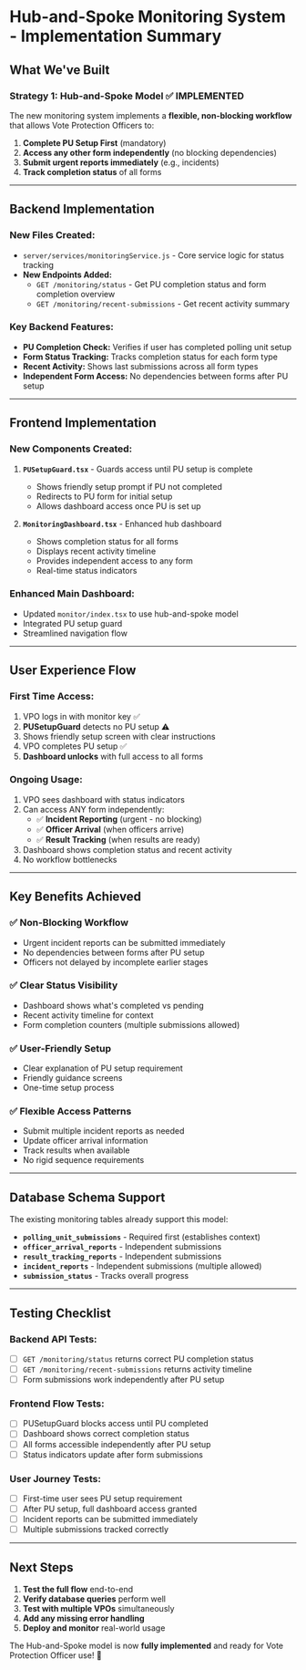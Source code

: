 # Hub-and-Spoke Monitoring System - Implementation Summary

## What We've Built

### **Strategy 1: Hub-and-Spoke Model** ✅ IMPLEMENTED

The new monitoring system implements a **flexible, non-blocking workflow** that allows Vote Protection Officers to:

1. **Complete PU Setup First** (mandatory)
2. **Access any other form independently** (no blocking dependencies)
3. **Submit urgent reports immediately** (e.g., incidents)
4. **Track completion status** of all forms

---

## Backend Implementation

### **New Files Created:**
- `server/services/monitoringService.js` - Core service logic for status tracking
- **New Endpoints Added:**
  - `GET /monitoring/status` - Get PU completion status and form completion overview
  - `GET /monitoring/recent-submissions` - Get recent activity summary

### **Key Backend Features:**
- **PU Completion Check:** Verifies if user has completed polling unit setup
- **Form Status Tracking:** Tracks completion status for each form type
- **Recent Activity:** Shows last submissions across all form types
- **Independent Form Access:** No dependencies between forms after PU setup

---

## Frontend Implementation

### **New Components Created:**

1. **`PUSetupGuard.tsx`** - Guards access until PU setup is complete
   - Shows friendly setup prompt if PU not completed
   - Redirects to PU form for initial setup
   - Allows dashboard access once PU is set up

2. **`MonitoringDashboard.tsx`** - Enhanced hub dashboard
   - Shows completion status for all forms
   - Displays recent activity timeline
   - Provides independent access to any form
   - Real-time status indicators

### **Enhanced Main Dashboard:**
- Updated `monitor/index.tsx` to use hub-and-spoke model
- Integrated PU setup guard
- Streamlined navigation flow

---

## User Experience Flow

### **First Time Access:**
1. VPO logs in with monitor key ✅
2. **PUSetupGuard** detects no PU setup ⚠️
3. Shows friendly setup screen with clear instructions
4. VPO completes PU setup ✅
5. **Dashboard unlocks** with full access to all forms

### **Ongoing Usage:**
1. VPO sees dashboard with status indicators
2. Can access ANY form independently:
   - ✅ **Incident Reporting** (urgent - no blocking)
   - ✅ **Officer Arrival** (when officers arrive)
   - ✅ **Result Tracking** (when results are ready)
3. Dashboard shows completion status and recent activity
4. No workflow bottlenecks

---

## Key Benefits Achieved

### ✅ **Non-Blocking Workflow**
- Urgent incident reports can be submitted immediately
- No dependencies between forms after PU setup
- Officers not delayed by incomplete earlier stages

### ✅ **Clear Status Visibility**
- Dashboard shows what's completed vs pending
- Recent activity timeline for context
- Form completion counters (multiple submissions allowed)

### ✅ **User-Friendly Setup**
- Clear explanation of PU setup requirement
- Friendly guidance screens
- One-time setup process

### ✅ **Flexible Access Patterns**
- Submit multiple incident reports as needed
- Update officer arrival information
- Track results when available
- No rigid sequence requirements

---

## Database Schema Support

The existing monitoring tables already support this model:
- **`polling_unit_submissions`** - Required first (establishes context)
- **`officer_arrival_reports`** - Independent submissions
- **`result_tracking_reports`** - Independent submissions  
- **`incident_reports`** - Independent submissions (multiple allowed)
- **`submission_status`** - Tracks overall progress

---

## Testing Checklist

### Backend API Tests:
- [ ] `GET /monitoring/status` returns correct PU completion status
- [ ] `GET /monitoring/recent-submissions` returns activity timeline
- [ ] Form submissions work independently after PU setup

### Frontend Flow Tests:
- [ ] PUSetupGuard blocks access until PU completed
- [ ] Dashboard shows correct completion status
- [ ] All forms accessible independently after PU setup
- [ ] Status indicators update after form submissions

### User Journey Tests:
- [ ] First-time user sees PU setup requirement
- [ ] After PU setup, full dashboard access granted
- [ ] Incident reports can be submitted immediately
- [ ] Multiple submissions tracked correctly

---

## Next Steps

1. **Test the full flow** end-to-end
2. **Verify database queries** perform well
3. **Test with multiple VPOs** simultaneously
4. **Add any missing error handling**
5. **Deploy and monitor** real-world usage

The Hub-and-Spoke model is now **fully implemented** and ready for Vote Protection Officer use! 🎯
